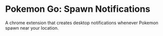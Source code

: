 # Pokemon Go: Spawn Notifications

A chrome extension that creates desktop notifications whenever Pokemon spawn near your location.
